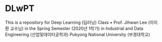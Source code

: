 # DLwPT
This is a repository for Deep Learning (딥러닝) Class • Prof. Jihwan Lee (이지환 교수님) in the Spring Semester (2020년 1학기) in Industrial and Data Engineering (산업및데이터공학과) Pukyong National University (부경대학교)
